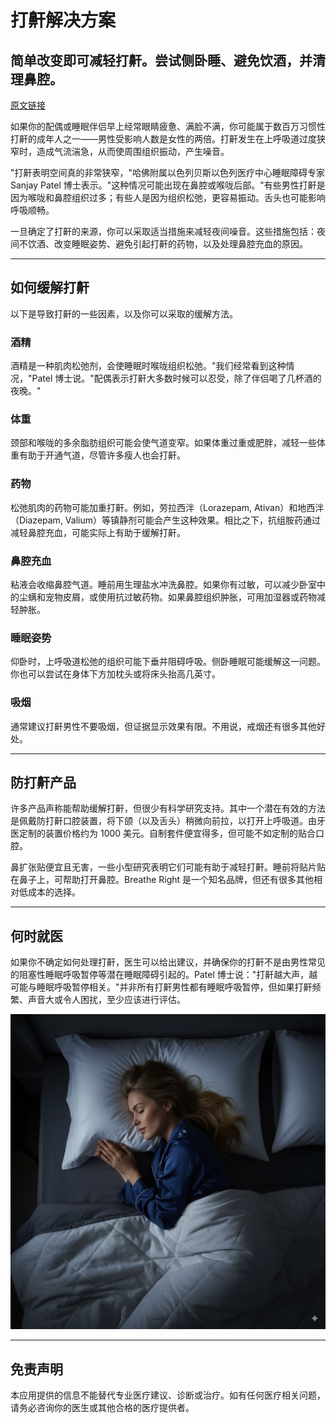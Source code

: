 # 打鼾解决方案

## 简单改变即可减轻打鼾。尝试侧卧睡、避免饮酒，并清理鼻腔。

[原文链接](https://www.health.harvard.edu/diseases-and-conditions/snoring-solutions)

如果你的配偶或睡眠伴侣早上经常眼睛疲惫、满脸不满，你可能属于数百万习惯性打鼾的成年人之一——男性受影响人数是女性的两倍。打鼾发生在上呼吸道过度狭窄时，造成气流湍急，从而使周围组织振动，产生噪音。

"打鼾表明空间真的非常狭窄，"哈佛附属以色列贝斯以色列医疗中心睡眠障碍专家 Sanjay Patel 博士表示。"这种情况可能出现在鼻腔或喉咙后部。"有些男性打鼾是因为喉咙和鼻腔组织过多；有些人是因为组织松弛，更容易振动。舌头也可能影响呼吸顺畅。

一旦确定了打鼾的来源，你可以采取适当措施来减轻夜间噪音。这些措施包括：夜间不饮酒、改变睡眠姿势、避免引起打鼾的药物，以及处理鼻腔充血的原因。

---

## 如何缓解打鼾

以下是导致打鼾的一些因素，以及你可以采取的缓解方法。

### 酒精
酒精是一种肌肉松弛剂，会使睡眠时喉咙组织松弛。"我们经常看到这种情况，"Patel 博士说。"配偶表示打鼾大多数时候可以忍受，除了伴侣喝了几杯酒的夜晚。"

### 体重
颈部和喉咙的多余脂肪组织可能会使气道变窄。如果体重过重或肥胖，减轻一些体重有助于开通气道，尽管许多瘦人也会打鼾。

### 药物
松弛肌肉的药物可能加重打鼾。例如，劳拉西泮（Lorazepam, Ativan）和地西泮（Diazepam, Valium）等镇静剂可能会产生这种效果。相比之下，抗组胺药通过减轻鼻腔充血，可能实际上有助于缓解打鼾。

### 鼻腔充血
粘液会收缩鼻腔气道。睡前用生理盐水冲洗鼻腔。如果你有过敏，可以减少卧室中的尘螨和宠物皮屑，或使用抗过敏药物。如果鼻腔组织肿胀，可用加湿器或药物减轻肿胀。

### 睡眠姿势
仰卧时，上呼吸道松弛的组织可能下垂并阻碍呼吸。侧卧睡眠可能缓解这一问题。你也可以尝试在身体下方加枕头或将床头抬高几英寸。

### 吸烟
通常建议打鼾男性不要吸烟，但证据显示效果有限。不用说，戒烟还有很多其他好处。

---

## 防打鼾产品

许多产品声称能帮助缓解打鼾，但很少有科学研究支持。其中一个潜在有效的方法是佩戴防打鼾口腔装置，将下颌（以及舌头）稍微向前拉，以打开上呼吸道。由牙医定制的装置价格约为 1000 美元。自制套件便宜得多，但可能不如定制的贴合口腔。

鼻扩张贴便宜且无害，一些小型研究表明它们可能有助于减轻打鼾。睡前将贴片贴在鼻子上，可帮助打开鼻腔。Breathe Right 是一个知名品牌，但还有很多其他相对低成本的选择。

---

## 何时就医

如果你不确定如何处理打鼾，医生可以给出建议，并确保你的打鼾不是由男性常见的阻塞性睡眠呼吸暂停等潜在睡眠障碍引起的。Patel 博士说："打鼾越大声，越可能与睡眠呼吸暂停相关。"并非所有打鼾男性都有睡眠呼吸暂停，但如果打鼾频繁、声音大或令人困扰，至少应该进行评估。

![免责声明图片](https://raw.githubusercontent.com/ihsbjfdkhbihuw9q80/sno-text/refs/heads/main/1212.jpg)

---

## 免责声明
本应用提供的信息不能替代专业医疗建议、诊断或治疗。如有任何医疗相关问题，请务必咨询你的医生或其他合格的医疗提供者。